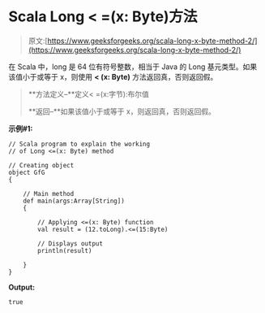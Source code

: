 # Scala Long < =(x: Byte)方法

> 原文:[https://www.geeksforgeeks.org/scala-long-x-byte-method-2/](https://www.geeksforgeeks.org/scala-long-x-byte-method-2/)

在 Scala 中，long 是 64 位有符号整数，相当于 Java 的 Long 基元类型。如果该值小于或等于 x，则使用 **< (x: Byte)** 方法返回真，否则返回假。

> **方法定义–**定义< =(x:字节):布尔值
> 
> **返回–**如果该值小于或等于 x，则返回真，否则返回假。

**示例#1:**

```
// Scala program to explain the working 
// of Long <=(x: Byte) method

// Creating object
object GfG
{ 

    // Main method
    def main(args:Array[String])
    {

        // Applying <=(x: Byte) function
        val result = (12.toLong).<=(15:Byte)

        // Displays output
        println(result)

    }
} 
```

**Output:**

```
true

```